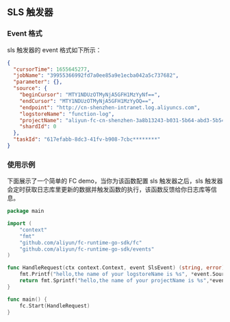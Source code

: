 ## SLS 触发器

### Event 格式

sls 触发器的 event 格式如下所示：

```json
{
  "cursorTime": 1655645277,
  "jobName": "39955366992fd7a0ee85a9e1ecba042a5c737682",
  "parameter": {},   
  "source": {
    "beginCursor": "MTY1NDUzOTMyNjA5GFH1MzYyNf==",
    "endCursor": "MTY1NDUzOTMyNjA5GFH1MzYyOQ==",
    "endpoint": "http://cn-shenzhen-intranet.log.aliyuncs.com",
    "logstoreName": "function-log",
    "projectName": "aliyun-fc-cn-shenzhen-3a8b13243-b031-5b64-abd3-5b54********",
    "shardId": 0
  },
  "taskId": "617efabb-8dc3-41fv-b908-7cbc********"
}
```

### 使用示例

下面展示了一个简单的 FC demo，当你为该函数配置 sls 触发器之后，sls 触发器会定时获取日志库里更新的数据并触发函数的执行，该函数反馈给你日志库等信息。

```go
package main

import (
	"context"
	"fmt"
	"github.com/aliyun/fc-runtime-go-sdk/fc"
	"github.com/aliyun/fc-runtime-go-sdk/events"
)

func HandleRequest(ctx context.Context, event SlsEvent) (string, error) {
	fmt.Printf("hello,the name of your logstoreName is %s", *event.Source.LogstoreName)
	return fmt.Sprintf("hello,the name of your projectName is %s",*event.Source.ProjectName), nil
}

func main() {
	fc.Start(HandleRequest)
}
```


